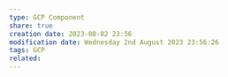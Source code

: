 ```yaml
---
type: GCP Component 
share: true
creation date: 2023-08-02 23:56
modification date: Wednesday 2nd August 2023 23:56:26
tags: GCP
related:
---
```



